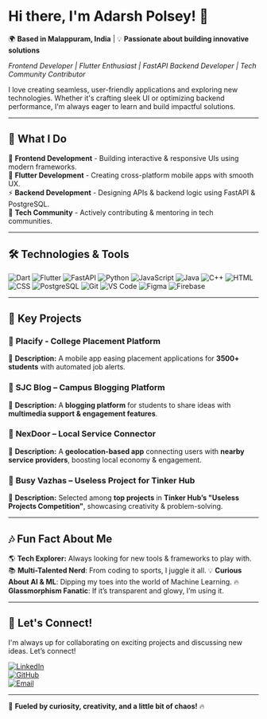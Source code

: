 # Hi there, I'm Adarsh Polsey! 👋  

🌍 **Based in Malappuram, India** | 💡 **Passionate about building innovative solutions**  

*Frontend Developer | Flutter Enthusiast | FastAPI Backend Developer | Tech Community Contributor*  

I love creating seamless, user-friendly applications and exploring new technologies. Whether it's crafting sleek UI or optimizing backend performance, I'm always eager to learn and build impactful solutions.  

---

## 🚀 **What I Do**  

🎨 **Frontend Development** - Building interactive & responsive UIs using modern frameworks.  
📱 **Flutter Development** - Creating cross-platform mobile apps with smooth UX.  
⚡ **Backend Development** - Designing APIs & backend logic using FastAPI & PostgreSQL.  
🌱 **Tech Community** - Actively contributing & mentoring in tech communities.  

---

## 🛠️ **Technologies & Tools**  

![Dart](https://skillicons.dev/icons?i=dart)  ![Flutter](https://skillicons.dev/icons?i=flutter)  ![FastAPI](https://skillicons.dev/icons?i=fastapi)  ![Python](https://skillicons.dev/icons?i=python)  ![JavaScript](https://skillicons.dev/icons?i=javascript)  ![Java](https://skillicons.dev/icons?i=java)  ![C++](https://skillicons.dev/icons?i=cpp)  ![HTML](https://skillicons.dev/icons?i=html)  ![CSS](https://skillicons.dev/icons?i=css)  ![PostgreSQL](https://skillicons.dev/icons?i=postgresql)  ![Git](https://skillicons.dev/icons?i=git)  ![VS Code](https://skillicons.dev/icons?i=vscode)  ![Figma](https://skillicons.dev/icons?i=figma)  ![Firebase](https://skillicons.dev/icons?i=firebase)

---

## 🚀 **Key Projects**  

### 🔹 **Placify - College Placement Platform**  
📌 **Description:** A mobile app easing placement applications for **3500+ students** with automated job alerts.  

### 🔹 **SJC Blog – Campus Blogging Platform**  
📌 **Description:** A **blogging platform** for students to share ideas with **multimedia support & engagement features**.  

### 🔹 **NexDoor – Local Service Connector**  
📌 **Description:** A **geolocation-based app** connecting users with **nearby service providers**, boosting local economy & engagement.  

### 🔹 **Busy Vazhas – Useless Project for Tinker Hub**  
📌 **Description:** Selected among **top projects** in **Tinker Hub’s "Useless Projects Competition"**, showcasing creativity & problem-solving.  

---

## 🎶 **Fun Fact About Me**  

🌎 **Tech Explorer:** Always looking for new tools & frameworks to play with.  
📚 **Multi-Talented Nerd**: From coding to sports, I juggle it all.
💡 **Curious About AI & ML**: Dipping my toes into the world of Machine Learning.
🔥 **Glassmorphism Fanatic**: If it’s transparent and glowy, I’m using it.  

---

## 🌟 **Let's Connect!**  

I'm always up for collaborating on exciting projects and discussing new ideas. Let’s connect!  

[![LinkedIn](https://img.shields.io/badge/-LinkedIn-0A66C2?style=flat-square&logo=linkedin&logoColor=white)](https://www.linkedin.com/in/adarsh-polsey/)  
[![GitHub](https://img.shields.io/badge/-GitHub-181717?style=flat-square&logo=github&logoColor=white)](https://github.com/Adarsh-Polsey)  
[![Email](https://img.shields.io/badge/-Email-D14836?style=flat-square&logo=gmail&logoColor=white)](mailto:adarshpolsey7@gmail.com)  

---

🚀 **Fueled by curiosity, creativity, and a little bit of chaos!** 🔥 

